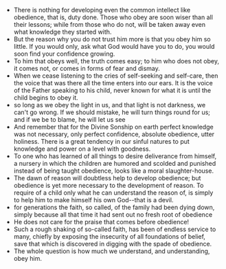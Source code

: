 * There is nothing for developing even the common intellect like
  obedience, that is, duty done. Those who obey are soon wiser than
  all their lessons; while from those who do not, will be taken away
  even what knowledge they started with.
* But the reason why you do not trust him more is that you obey him
    so little. If you would only, ask what God would have you to do,
    you would soon find your confidence growing.
* To him that obeys well, the truth comes easy; to him who does
      not obey, it comes not, or comes in forms of fear and dismay.
* When we cease listening to the cries of self-seeking and self-care,
  then the voice that was there all the time enters into our ears. It
  is the voice of the Father speaking to his child, never known for
  what it is until the child begins to obey it.
* so long as we obey the light in us, and that light is not darkness,
  we can't go wrong. If we should mistake, he will turn things round
  for us; and if we be to blame, he will let us see
* And remember that for the Divine Sonship on earth perfect knowledge
  was not necessary, only perfect confidence, absolute obedience,
  utter holiness. There is a great tendency in our sinful natures to
  put knowledge and power on a level with goodness.
* To one who has learned of all things to desire deliverance from
  himself, a nursery in which the children are humored and scolded and
  punished instead of being taught obedience, looks like a moral
  slaughter-house.
* The dawn of reason will doubtless help to develop obedience; but
  obedience is yet more necessary to the development of reason. To
  require of a child only what he can understand the reason of, is
  simply to help him to make himself his own God--that is a devil.
*  for generations the faith, so called, of the family had been dying
   down, simply because all that time it had sent out no fresh root of
   obedience
* He does not care for the praise that comes before obedience!
* Such a rough shaking of so-called faith, has been of endless service to many, chiefly by exposing the insecurity of all foundations of belief, save that which is discovered in digging with the spade of obedience.
* The whole question is how much we understand, and understanding, obey him.
